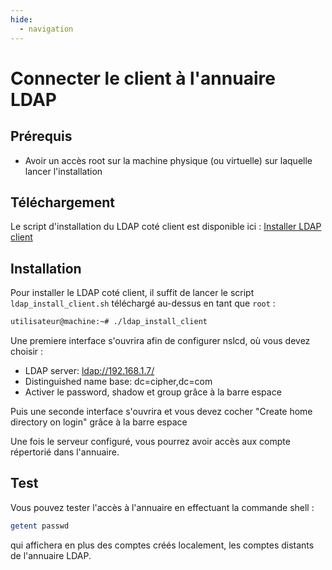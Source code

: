 ```yaml
---
hide:
  - navigation
---
```

# Connecter le client à l'annuaire LDAP

## Prérequis

- Avoir un accès root sur la machine physique (ou virtuelle) sur laquelle lancer l'installation

## Téléchargement

Le script d'installation du LDAP coté client est disponible ici : [Installer LDAP client](https://raw.githubusercontent.com/AngarosGamer/SAE4/main/ldap/ldap_install_client.sh)

## Installation

Pour installer le LDAP coté client, il suffit de lancer le script `ldap_install_client.sh` téléchargé au-dessus en tant que `root` :

```bash
utilisateur@machine:~# ./ldap_install_client
```

Une premiere interface s'ouvrira afin de configurer nslcd, où vous devez choisir :

- LDAP server: [ldap://192.168.1.7/](ldap://192.168.1.7/)
- Distinguished name base: dc=cipher,dc=com
- Activer le password, shadow et group grâce à la barre espace

Puis une seconde interface s'ouvrira et vous devez cocher "Create home directory on login" grâce à la barre espace

Une fois le serveur configuré, vous pourrez avoir accès aux compte répertorié dans l'annuaire.

## Test

Vous pouvez tester l'accès à l'annuaire en effectuant la commande shell :

```bash
getent passwd
```

qui affichera en plus des comptes créés localement, les comptes distants de l'annuaire LDAP.
